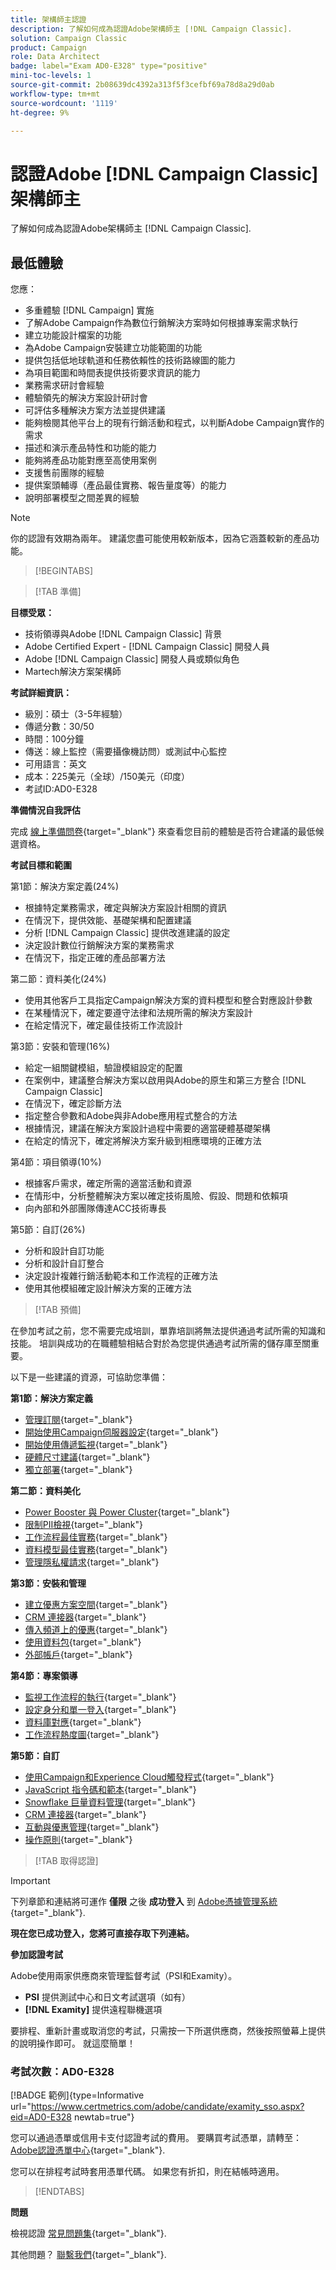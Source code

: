 ```yaml
---
title: 架構師主認證
description: 了解如何成為認證Adobe架構師主 [!DNL Campaign Classic].
solution: Campaign Classic
product: Campaign
role: Data Architect
badge: label="Exam AD0-E328" type="positive"
mini-toc-levels: 1
source-git-commit: 2b08639dc4392a313f5f3cefbf69a78d8a29d0ab
workflow-type: tm+mt
source-wordcount: '1119'
ht-degree: 9%

---
```



# 認證Adobe [!DNL Campaign Classic] 架構師主

了解如何成為認證Adobe架構師主 [!DNL Campaign Classic].

## 最低體驗

您應：

* 多重體驗 [!DNL Campaign] 實施
* 了解Adobe Campaign作為數位行銷解決方案時如何根據專案需求執行
* 建立功能設計檔案的功能
* 為Adobe Campaign安裝建立功能範圍的功能
* 提供包括低地球軌道和任務依賴性的技術路線圖的能力
* 為項目範圍和時間表提供技術要求資訊的能力
* 業務需求研討會經驗
* 體驗領先的解決方案設計研討會
* 可評估多種解決方案方法並提供建議
* 能夠檢閱其他平台上的現有行銷活動和程式，以判斷Adobe Campaign實作的需求
* 描述和演示產品特性和功能的能力
* 能夠將產品功能對應至高使用案例
* 支援售前團隊的經驗
* 提供案頭輔導（產品最佳實務、報告量度等）的能力
* 說明部署模型之間差異的經驗

>[!NOTE]
>
>你的認證有效期為兩年。 建議您盡可能使用較新版本，因為它涵蓋較新的產品功能。

>[!BEGINTABS]

>[!TAB 準備]

**目標受眾：**

* 技術領導與Adobe [!DNL Campaign Classic] 背景
* Adobe Certified Expert - [!DNL Campaign Classic] 開發人員
* Adobe [!DNL Campaign Classic] 開發人員或類似角色
* Martech解決方案架構師

**考試詳細資訊：**

* 級別：碩士（3-5年經驗）
* 傳遞分數：30/50
* 時間：100分鐘
* 傳送：線上監控（需要攝像機訪問）或測試中心監控
* 可用語言：英文
* 成本：225美元（全球）/150美元（印度）
* 考試ID:AD0-E328

**準備情況自我評估**

完成 [線上準備問卷](https://scorpion.caveon.com/launchpad/ad-q-e318-readiness-questionnaire-for-adobe-campaign-classic-architect-master-exam/ad-q-e318-readiness-questionnaire-for-adobe-campaign-classic-architect-master-exam){target="_blank"} 來查看您目前的體驗是否符合建議的最低候選資格。

**考試目標和範圍**

第1節：解決方案定義(24%)

* 根據特定業務需求，確定與解決方案設計相關的資訊
* 在情況下，提供效能、基礎架構和配置建議
* 分析 [!DNL Campaign Classic] 提供改進建議的設定
* 決定設計數位行銷解決方案的業務需求
* 在情況下，指定正確的產品部署方法

第二節：資料美化(24%)

* 使用其他客戶工具指定Campaign解決方案的資料模型和整合對應設計參數
* 在某種情況下，確定要遵守法律和法規所需的解決方案設計
* 在給定情況下，確定最佳技術工作流設計

第3節：安裝和管理(16%)

* 給定一組關鍵模組，驗證模組設定的配置
* 在案例中，建議整合解決方案以啟用與Adobe的原生和第三方整合 [!DNL Campaign Classic]
* 在情況下，確定診斷方法
* 指定整合參數和Adobe與非Adobe應用程式整合的方法
* 根據情況，建議在解決方案設計過程中需要的適當硬體基礎架構
* 在給定的情況下，確定將解決方案升級到相應環境的正確方法

第4節：項目領導(10%)

* 根據客戶需求，確定所需的適當活動和資源
* 在情形中，分析整體解決方案以確定技術風險、假設、問題和依賴項
* 向內部和外部團隊傳達ACC技術專長

第5節：自訂(26%)

* 分析和設計自訂功能
* 分析和設計自訂整合
* 決定設計複雜行銷活動範本和工作流程的正確方法
* 使用其他模組確定設計解決方案的正確方法

>[!TAB 預備]

在參加考試之前，您不需要完成培訓，單靠培訓將無法提供通過考試所需的知識和技能。 培訓與成功的在職體驗相結合對於為您提供通過考試所需的儲存庫至關重要。

以下是一些建議的資源，可協助您準備：

**第1節：解決方案定義**

* [管理訂閱](https://experienceleague.adobe.com/docs/campaign-classic/using/sending-messages/subscriptions-and-referrals/managing-subscriptions.html?lang=en){target="_blank"}
* [開始使用Campaign伺服器設定](https://experienceleague.adobe.com/docs/campaign-classic/using/installing-campaign-classic/additional-configurations/configuring-campaign-server.html?lang=en){target="_blank"}
* [開始使用傳遞監視](https://experienceleague.adobe.com/docs/campaign-classic/using/sending-messages/monitoring-deliveries/about-delivery-monitoring.html?lang=en){target="_blank"}
* [硬體尺寸建議](https://experienceleague.adobe.com/docs/campaign-classic/using/technotes/hardware-sizing.html?lang=en){target="_blank"}
* [獨立部署](https://experienceleague.adobe.com/docs/campaign-classic/using/installing-campaign-classic/deployment-types-/standalone-deployment.html?lang=en){target="_blank"}

**第二節：資料美化**

* [Power Booster 與 Power Cluster](https://experienceleague.adobe.com/docs/campaign-classic/using/installing-campaign-classic/deployment-types-/power-booster-and-power-cluster.html?lang=en){target="_blank"}
* [限制PII檢視](https://experienceleague.adobe.com/docs/campaign-classic/using/configuring-campaign-classic/editing-schemas/restricting-pii-view.html?lang=en){target="_blank"}
* [工作流程最佳實務](https://experienceleague.adobe.com/docs/campaign-classic/using/automating-with-workflows/introduction/workflow-best-practices.html?lang=zh-Hant){target="_blank"}
* [資料模型最佳實務](https://experienceleague.adobe.com/docs/campaign-classic/using/configuring-campaign-classic/data-model/data-model-best-practices.html?lang=zh-Hant){target="_blank"}
* [管理隱私權請求](https://experienceleague.adobe.com/docs/campaign-classic/using/getting-started/privacy/privacy-requests/privacy-requests.html){target="_blank"}

**第3節：安裝和管理**

* [建立優惠方案空間](https://experienceleague.adobe.com/docs/campaign-classic/using/managing-offers/managing-environments/creating-offer-spaces.html?lang=en){target="_blank"}
* [CRM 連接器](https://experienceleague.adobe.com/docs/campaign-classic/using/getting-started/connectors/crm-connectors/crm-connectors.html?lang=en){target="_blank"}
* [傳入頻道上的優惠](https://experienceleague.adobe.com/docs/campaign-classic/using/managing-offers/case-study/offers-on-an-inbound-channel.html?lang=en){target="_blank"}
* [使用資料包](https://experienceleague.adobe.com/docs/campaign-classic/using/getting-started/administration-basics/working-with-data-packages.html?lang=en){target="_blank"}
* [外部帳戶](https://experienceleague.adobe.com/docs/campaign-classic/using/installing-campaign-classic/accessing-external-database/external-accounts.html?lang=en){target="_blank"}

**第4節：專案領導**

* [監視工作流程的執行](https://experienceleague.adobe.com/docs/campaign-classic/using/automating-with-workflows/monitoring-workflows/monitoring-workflow-execution.html?lang=zh-Hant){target="_blank"}
* [設定身分和單一登入](https://helpx.adobe.com/uk/enterprise/using/set-up-identity.html){target="_blank"}
* [資料庫對應](https://experienceleague.adobe.com/docs/campaign-classic/using/configuring-campaign-classic/schema-reference/database-mapping.html?lang=en){target="_blank"}
* [工作流程熱度圖](https://experienceleague.adobe.com/docs/campaign-classic/using/automating-with-workflows/monitoring-workflows/heatmap.html?lang=en){target="_blank"}

**第5節：自訂**

* [使用Campaign和Experience Cloud觸發程式](https://experienceleague.adobe.com/docs/campaign-classic/using/integrating-with-adobe-experience-cloud/experience-triggers/about-triggers.html?lang=en){target="_blank"}
* [JavaScript 指令碼和範本](https://experienceleague.adobe.com/docs/campaign-classic/using/automating-with-workflows/advanced-management/javascript-scripts-and-templates.html?lang=en){target="_blank"}
* [Snowflake 巨量資料管理](https://experienceleague.adobe.com/docs/campaign-classic-learn/tutorials/administrating/fda/big-data-segmentation-on-snowflake.html?lang=en){target="_blank"}
* [CRM 連接器](https://experienceleague.adobe.com/docs/campaign-classic/using/getting-started/connectors/crm-connectors/crm-connectors.html?lang=en){target="_blank"}
* [互動與優惠管理](https://experienceleague.adobe.com/docs/campaign-classic/using/managing-offers/interaction-overview/interaction-and-offer-management.html?lang=en){target="_blank"}
* [操作原則](https://experienceleague.adobe.com/docs/campaign-classic/using/monitoring-campaign-classic/production-procedures/operating-principle.html?lang=en){target="_blank"}

>[!TAB 取得認證]

>[!IMPORTANT]
>
>下列章節和連結將可運作 **僅限**  之後 **成功登入** 到 [Adobe憑據管理系統](http://www.certmetrics.com/adobe){target="_blank"}.

**現在您已成功登入，您將可直接存取下列連結。**

**參加認證考試**

Adobe使用兩家供應商來管理監督考試（PSI和Examity）。

* **PSI** 提供測試中心和日文考試選項（如有）
* **[!DNL Examity]** 提供遠程聯機選項

要排程、重新計畫或取消您的考試，只需按一下所選供應商，然後按照螢幕上提供的說明操作即可。 就這麼簡單！

### 考試次數：AD0-E328

[!BADGE 範例]{type=Informative url="https://www.certmetrics.com/adobe/candidate/examity_sso.aspx?eid=AD0-E328 newtab=true"}

您可以通過憑單或信用卡支付認證考試的費用。 要購買考試憑單，請轉至： [Adobe認證憑單中心](https://market.xvoucher.com/adobe/global){target="_blank"}.

您可以在排程考試時套用憑單代碼。 如果您有折扣，則在結帳時適用。

>[!ENDTABS]

**問題**

檢視認證 [常見問題集](https://experienceleague.adobe.com/docs/certification/certification/faq.html?lang=en){target="_blank"}.

其他問題？ [聯繫我們](mailto:certif@adobe.com){target="_blank"}.
